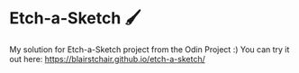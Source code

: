 # Etch-a-Sketch 🖌️
My solution for Etch-a-Sketch project from the Odin Project :) 
You can try it out here: https://blairstchair.github.io/etch-a-sketch/
